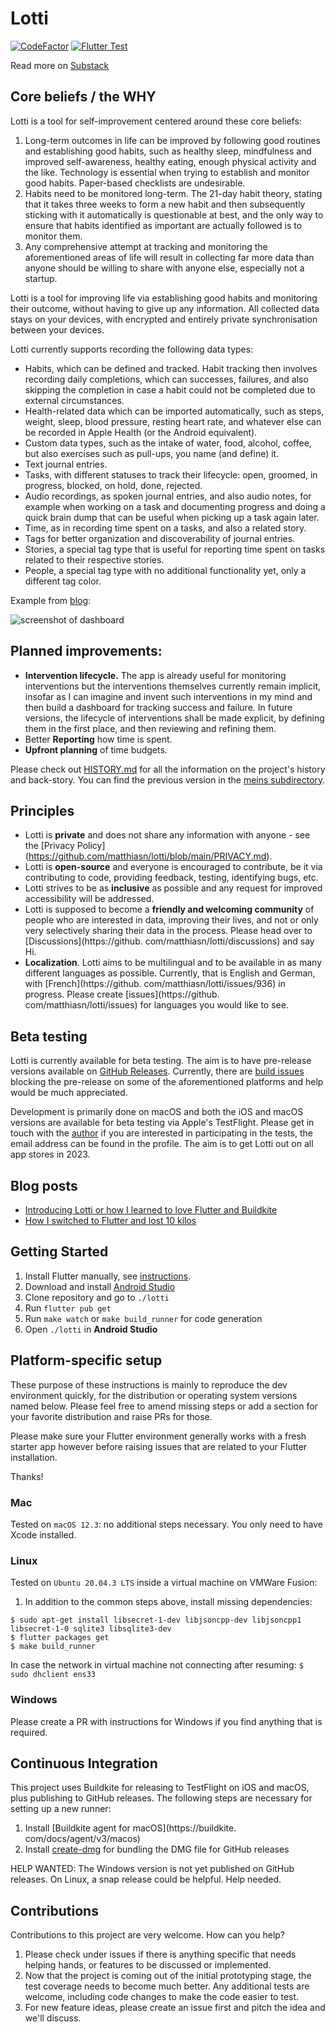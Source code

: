 # Lotti

[![CodeFactor](https://www.codefactor.io/repository/github/matthiasn/lotti/badge)](https://www.codefactor.io/repository/github/matthiasn/lotti) [![Flutter Test](https://github.com/matthiasn/lotti/actions/workflows/flutter-test.yml/badge.svg)](https://github.com/matthiasn/lotti/actions/workflows/flutter-test.yml)

Read more on [Substack](https://matthiasnehlsen.substack.com/p/why-im-building-lotti-an-open-source)


## Core beliefs / the WHY

Lotti is a tool for self-improvement centered around these core beliefs:

1. Long-term outcomes in life can be improved by following good routines and establishing good 
   habits, such as healthy sleep, mindfulness and improved self-awareness, healthy eating, 
   enough physical activity and the like. Technology is essential when trying to establish and 
   monitor good habits. Paper-based checklists are undesirable.
2. Habits need to be monitored long-term. The 21-day habit theory, stating that it takes three 
   weeks to form a new habit and then subsequently sticking with it automatically is 
   questionable at best, and the only way to ensure that habits identified as important are 
   actually followed is to monitor them.
3. Any comprehensive attempt at tracking and monitoring the aforementioned areas of life 
   will result in collecting far more data than anyone should be willing to share with anyone 
   else, especially not a startup.

Lotti is a tool for improving life via establishing good habits and monitoring their outcome, 
without having to give up any information. All collected data stays on your devices, with 
encrypted and entirely private synchronisation between your devices.

Lotti currently supports recording the following data types:

* Habits, which can be defined and tracked. Habit tracking then involves recording daily 
  completions, which can successes, failures, and also skipping the completion in case a habit 
  could not be completed due to external circumstances.
* Health-related data which can be imported automatically, such as steps, weight, sleep, blood 
  pressure, resting heart rate, and whatever else can be recorded in Apple Health (or the 
  Android equivalent).
* Custom data types, such as the intake of water, food, alcohol, coffee, but also exercises such 
  as pull-ups, you name (and define) it.
* Text journal entries.
* Tasks, with different statuses to track their lifecycle: open, groomed, in progress, blocked, 
  on hold, done, rejected.
* Audio recordings, as spoken journal entries, and also audio notes, for example when working on 
  a task and documenting progress and doing a quick brain dump that can be useful when picking 
  up a task again later.
* Time, as in recording time spent on a tasks, and also a related story.
* Tags for better organization and discoverability of journal entries.
* Stories, a special tag type that is useful for reporting time spent on tasks related to their 
  respective stories.
* People, a special tag type with no additional functionality yet, only a different tag color.

Example from [blog](https://matthiasnehlsen.com/blog/2022/05/15/switched-to-flutter-lost-10-kilos/):

![screenshot of dashboard](https://matthiasnehlsen.com/static/37e205eaf8dd59b7d040395a051204b7/a911b/2022-05-14_charts.jpg "user configured dashboard")


## Planned improvements:

* **Intervention lifecycle.** The app is already useful for monitoring interventions but the 
  interventions themselves currently remain implicit, insofar as I can imagine and invent such 
  interventions in my mind and then build a dashboard for tracking success and failure. In 
  future versions, the lifecycle of interventions shall be made explicit, by defining them in 
  the first place, and then reviewing and refining them.
* Better **Reporting** how time is spent.
* **Upfront planning** of time budgets. 

Please check out [HISTORY.md](https://github.com/matthiasn/lotti/blob/main/docs/HISTORY.md) for 
all the information on the project's history and back-story. You can find the previous version 
in the [meins subdirectory](https://github.com/matthiasn/lotti/tree/main/meins).


## Principles

- Lotti is **private** and does not share any information with anyone - see the [Privacy Policy]
  (https://github.com/matthiasn/lotti/blob/main/PRIVACY.md).
- Lotti is **open-source** and everyone is encouraged to contribute, be it via contributing to 
  code, providing feedback, testing, identifying bugs, etc.
- Lotti strives to be as **inclusive** as possible and any request for improved accessibility 
  will be addressed.
- Lotti is supposed to become a **friendly and welcoming community** of people who are 
  interested in data, improving their lives, and not or only very selectively sharing their data 
  in the process. Please head over to [Discussions](https://github.
  com/matthiasn/lotti/discussions) and say Hi.
- **Localization**. Lotti aims to be multilingual and to be available in as many different 
  languages as possible. Currently, that is English and German, with [French](https://github.
  com/matthiasn/lotti/issues/936) in progress. Please create [issues](https://github.
  com/matthiasn/lotti/issues) for languages you would like to see.

## Beta testing

Lotti is currently available for beta testing. The aim is to have pre-release versions available 
on [GitHub Releases](https://github.com/matthiasn/lotti/releases). Currently, there are 
[build issues](https://github.com/matthiasn/lotti/labels/prerelease%20blocker) blocking the 
pre-release on some of the aforementioned platforms and help would be much appreciated.

Development is primarily done on macOS and both the iOS and macOS versions are available for 
beta testing via Apple's TestFlight. Please get in touch with the [author](https://github.com/matthiasn) if you are interested in participating in the tests, the email address can be 
found in the profile. The aim is to get Lotti out on all app stores in 2023.


## Blog posts

- [Introducing Lotti or how I learned to love Flutter and Buildkite](https://matthiasnehlsen.com/blog/2022/05/05/introducing-lotti/)
- [How I switched to Flutter and lost 10 kilos](https://matthiasnehlsen.com/blog/2022/05/15/switched-to-flutter-lost-10-kilos/)


## Getting Started

1. Install Flutter manually,
   see [instructions](https://docs.flutter.dev/get-started/install).
2. Download and install [Android Studio](https://developer.android.com/studio)
3. Clone repository and go to `./lotti`
4. Run `flutter pub get`
5. Run `make watch` or `make build_runner` for code generation
6. Open `./lotti` in **Android Studio**


## Platform-specific setup

These purpose of these instructions is mainly to reproduce the dev environment
quickly, for the distribution or operating system versions named below. Please
feel free to amend missing steps or add a section for your favorite distribution
and raise PRs for those.

Please make sure your Flutter environment generally works with a fresh starter
app however before raising issues that are related to your Flutter installation.

Thanks!


### Mac

Tested on `macOS 12.3`: no additional steps necessary. You only need to have 
Xcode installed.


### Linux

Tested on `Ubuntu 20.04.3 LTS` inside a virtual machine on VMWare Fusion:

1. In addition to the common steps above, install missing dependencies:

```
$ sudo apt-get install libsecret-1-dev libjsoncpp-dev libjsoncpp1 libsecret-1-0 sqlite3 libsqlite3-dev
$ flutter packages get
$ make build_runner
``` 

In case the network in virtual machine not connecting after
resuming: `$ sudo dhclient ens33`


### Windows

Please create a PR with instructions for Windows if you find anything that is
required.


## Continuous Integration

This project uses Buildkite for releasing to TestFlight on iOS and macOS, 
plus publishing to GitHub releases. The following steps are necessary for 
setting up a new runner:

1) Install [Buildkite agent for macOS](https://buildkite.
   com/docs/agent/v3/macos)
2) Install [create-dmg](https://github.com/sindresorhus/create-dmg) for 
   bundling the DMG file for GitHub releases

HELP WANTED: The Windows version is not yet published on GitHub releases. On Linux, a snap 
release could be helpful. Help needed.


## Contributions

Contributions to this project are very welcome. How can you help?

1. Please check under issues if there is anything specific that needs helping
   hands, or features to be discussed or implemented.
2. Now that the project is coming out of the initial prototyping stage, the test
   coverage needs to become much better. Any additional tests are welcome,
   including code changes to make the code easier to test.
3. For new feature ideas, please create an issue first and pitch the idea and
   we'll discuss.
   
